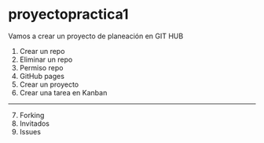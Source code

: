 # proyectopractica1
Vamos a crear un proyecto de planeación en GIT HUB

1. Crear un repo
2. Eliminar un repo
3. Permiso repo
4. GitHub pages
5. Crear un proyecto
6. Crear una tarea en Kanban
-----
7. Forking
8. Invitados
9. Issues
